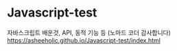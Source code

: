 # Javascript-test
자바스크립트 배운것, API, 동적 기능 등 (노마드 코더 감사합니다)<br/>
https://asheeholic.github.io/Javascript-test/index.html

